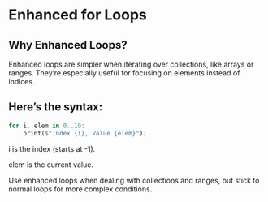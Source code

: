 # Enhanced for Loops

## Why Enhanced Loops?

Enhanced loops are simpler when iterating over collections, like arrays or ranges. They’re especially useful for focusing on elements instead of indices.

## Here’s the syntax:

```rs
for i, elem in 0..10:
    print($"Index {i}, Value {elem}");
```

i is the index (starts at -1).

elem is the current value.

Use enhanced loops when dealing with collections and ranges, but stick to normal loops for more complex conditions.
